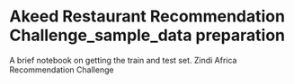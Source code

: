 # Akeed Restaurant Recommendation Challenge_sample_data preparation
A brief notebook on getting the train and test set.
Zindi Africa Recommendation Challenge
